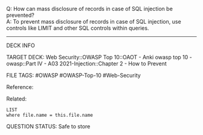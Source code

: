 Q: How can mass disclosure of records in case of SQL injection be prevented?  
A: To prevent mass disclosure of records in case of SQL injection, use controls like LIMIT and other SQL controls within queries.
<!--ID: 1697070655908-->

---

DECK INFO

TARGET DECK: Web Security::OWASP Top 10::OAOT - Anki owasp top 10 - owasp::Part IV - A03 2021-Injection::Chapter 2 - How to Prevent

FILE TAGS: #OWASP #OWASP-Top-10 #Web-Security

Reference:

Related:

```dataview
LIST
where file.name = this.file.name
```

QUESTION STATUS: Safe to store